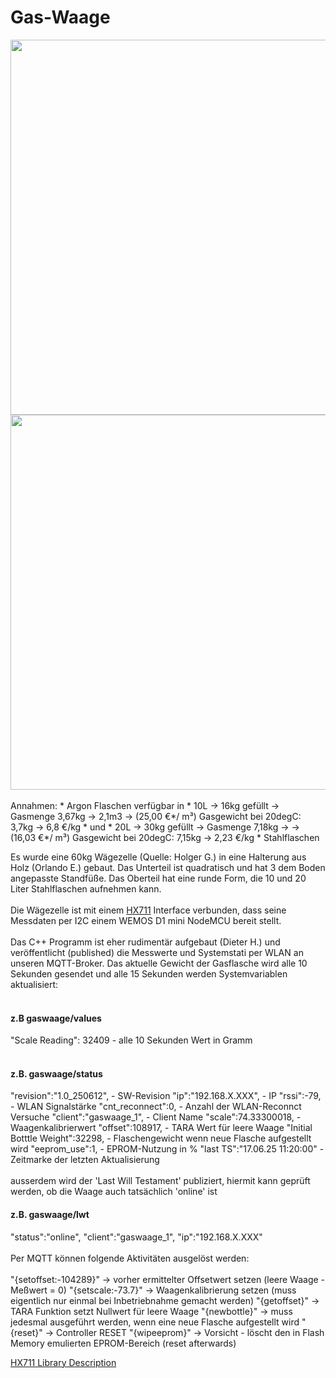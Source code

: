 # Gas-Waage
<img src="https://github.com/user-attachments/assets/dea2768a-bedc-4f4e-ba46-a16eebc33680" width="600">
<img src="https://github.com/user-attachments/assets/aa4500d2-756e-4b84-8dfc-c6fe966331bc" width="600" height=""> <br><br>
Annahmen:
* Argon Flaschen verfügbar in 
* 10L -> 16kg gefüllt -> Gasmenge 3,67kg -> 2,1m3 -> (25,00 €*/ m³) Gasgewicht bei 20degC: 3,7kg -> 6,8 €/kg
* und 
* 20L -> 30kg gefüllt -> Gasmenge 7,18kg ->   -> (16,03 €*/ m³) Gasgewicht bei 20degC: 7,15kg -> 2,23 €/kg
* Stahlflaschen

Es wurde eine 60kg Wägezelle (Quelle: Holger G.) in eine Halterung aus Holz (Orlando E.) gebaut. Das Unterteil ist quadratisch und hat 3 dem Boden angepasste Standfüße.
Das Oberteil hat eine runde Form, die 10 und 20 Liter Stahlflaschen aufnehmen kann.<br><br>
Die Wägezelle ist mit einem [HX711](https://github.com/RobTillaart/HX711/tree/master) Interface verbunden, dass seine Messdaten per I2C einem WEMOS D1 mini NodeMCU bereit stellt.<br><br>
Das C++ Programm ist eher rudimentär aufgebaut (Dieter H.) und veröffentlicht (published) die Messwerte und Systemstati per WLAN an unseren MQTT-Broker.
Das aktuelle Gewicht der Gasflasche wird alle 10 Sekunden gesendet und alle 15 Sekunden werden Systemvariablen aktualisiert:
<br><br>
<h4>z.B gaswaage/values</h4>   
"Scale Reading": 32409  - alle 10 Sekunden Wert in Gramm<br><br>
<h4>z.B. gaswaage/status</h4>  
"revision":"1.0_250612", - SW-Revision 
"ip":"192.168.X.XXX",  - IP  
"rssi":-79,  - WLAN Signalstärke  
"cnt_reconnect":0,  - Anzahl der WLAN-Reconnct Versuche  
"client":"gaswaage_1",  - Client Name  
"scale":74.33300018,  - Waagenkalibrierwert  
"offset":108917,  - TARA Wert für leere Waage  
"Initial Botttle Weight":32298,  - Flaschengewicht wenn neue Flasche aufgestellt wird  
"eeprom_use":1,  - EPROM-Nutzung in %  
"last TS":"17.06.25 11:20:00"  - Zeitmarke der letzten Aktualisierung<br><br>
ausserdem wird der 'Last Will Testament' publiziert, hiermit kann geprüft werden, ob die Waage auch tatsächlich 'online' ist  
<h4>z.B. gaswaage/lwt</h4>  
"status":"online",  
"client":"gaswaage_1",  
"ip":"192.168.X.XXX"  
<br><br>
Per MQTT können folgende Aktivitäten ausgelöst werden:<br><br>
"{setoffset:-104289}"  -> vorher ermittelter Offsetwert setzen (leere Waage - Meßwert = 0)  
"{setscale:-73.7}" -> Waagenkalibrierung setzen (muss eigentlich nur einmal bei Inbetriebnahme gemacht werden)  
"{getoffset}"  -> TARA Funktion setzt Nullwert für leere Waage  
"{newbottle}"  -> muss jedesmal ausgeführt werden, wenn eine neue Flasche aufgestellt wird  
"{reset}"  -> Controller RESET  
"{wipeeprom}" -> Vorsicht - löscht den in Flash Memory emulierten EPROM-Bereich (reset afterwards)  



[HX711 Library Description](https://github.com/RobTillaart/HX711/tree/master)
